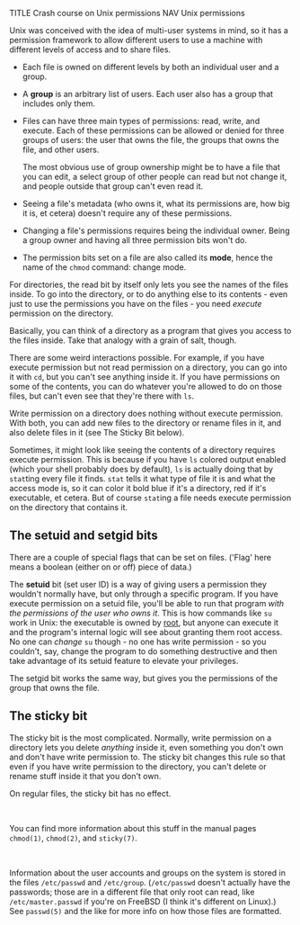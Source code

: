 TITLE Crash course on Unix permissions
NAV Unix permissions

Unix was conceived with the idea of multi-user systems in mind, so it has a permission framework to allow different users to use a machine with different levels of access and to share files.

* Each file is owned on different levels by both an individual user and a group.

* A **group** is an arbitrary list of users. Each user also has a group that includes only them.

* Files can have three main types of permissions: read, write, and execute. Each of these permissions can be allowed or denied for three groups of users: the user that owns the file, the groups that owns the file, and other users.

	The most obvious use of group ownership might be to have a file that you can edit, a select group of other people can read but not change it, and people outside that group can't even read it.

* Seeing a file's metadata (who owns it, what its permissions are, how big it is, et cetera) doesn't require any of these permissions.

* Changing a file's permissions requires being the individual owner. Being a group owner and having all three permission bits won't do.

* The permission bits set on a file are also called its **mode**, hence the name of the `chmod` command: change mode.

For directories, the read bit by itself only lets you see the names of the files inside. To go into the directory, or to do anything else to its contents - even just to use the permissions you have on the files - you need *execute* permission on the directory.

Basically, you can think of a directory as a program that gives you access to the files inside. Take that analogy with a grain of salt, though.

There are some weird interactions possible. For example, if you have execute permission but not read permission on a directory, you can go into it with `cd`, but you can't see anything inside it. If you have permissions on some of the contents, you can do whatever you're allowed to do on those files, but can't even see that they're there with `ls`.

Write permission on a directory does nothing without execute permission. With both, you can add new files to the directory or rename files in it, and also delete files in it (see The Sticky Bit below).
<!--
You don't need write permission to a file to delete it. You just need
write permission to the directory that contains it. This makes sense if you think about it: having write permission to a file
already lets you effectively delete it, by just emptying it, so the only thing deleting a file really does is removes it from
the directory.
</p><p>
It also starts to make even more sense when you learn about how diretories are stored on the disk, but that's something I won't
go into here (I don't understand it that well myself).
-->

Sometimes, it might look like seeing the contents of a directory requires execute permission. This is because if you have `ls` colored output enabled (which your shell probably does by default), `ls` is actually doing that by `stat`ting every file it finds. `stat` tells it what type of file it is and what the access mode is, so it can color it bold blue if it's a directory, red if it's executable, et cetera. But of course `stat`ing a file needs execute permission on the directory that contains it.

## The setuid and setgid bits

There are a couple of special flags that can be set on files. ('Flag' here means a boolean (either on or off) piece of data.)

The **setuid** bit (set user ID) is a way of giving users a permission they wouldn't normally have, but only through a specific program. If you have execute permission on a setuid file, you'll be able to run that program *with the permissions of the user who owns it*. This is how commands like `su` work in Unix: the executable is owned by [root](root), but anyone can execute it and the program's internal logic will see about granting them root access. No one can *change* `su` though - no one has write permission - so you couldn't, say, change the program to do something destructive and then take advantage of its setuid feature to elevate your privileges.

The setgid bit works the same way, but gives you the permissions of the group that owns the file.

## The sticky bit

The sticky bit is the most complicated. Normally, write permission on a directory lets you delete *anything* inside it, even something you don't own and don't have write permission to. The sticky bit changes this rule so that even if you have write permission to the directory, you can't delete or rename stuff inside it that you don't own.

On regular files, the sticky bit has no effect.

<br>

You can find more information about this stuff in the manual pages `chmod(1)`, `chmod(2)`, and `sticky(7)`.

<br>

Information about the user accounts and groups on the system is stored in the files `/etc/passwd` and `/etc/group`. (`/etc/passwd` doesn't actually have the passwords; those are in a different file that only root can read, like `/etc/master.passwd` if you're on FreeBSD (I think it's different on Linux).) See `passwd(5)` and the like for more info on how those files are formatted.
